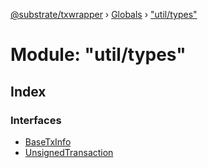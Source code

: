 [@substrate/txwrapper](../README.md) › [Globals](../globals.md) › ["util/types"](_util_types_.md)

# Module: "util/types"

## Index

### Interfaces

* [BaseTxInfo](../interfaces/_util_types_.basetxinfo.md)
* [UnsignedTransaction](../interfaces/_util_types_.unsignedtransaction.md)
